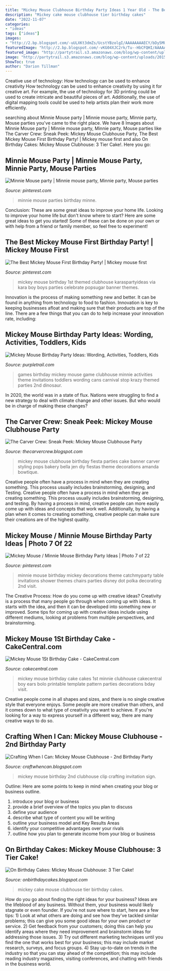 ```yaml
---
title: "Mickey Mouse Clubhouse Birthday Party Ideas 1 Year Old - The Best Mickey Mouse First Birthday Party!"
description: "Mickey cake mouse clubhouse tier birthday cakes"
date: "2022-11-07"
categories:
- "ideas"
tags: ["ideas"]
images:
- "http://2.bp.blogspot.com/-uULXKt3dmZs/UcstYBzolgI/AAAAAAAAECY/bDy5MUiuJ_M/s1600/059.JPG"
featuredImage: "http://2.bp.blogspot.com/-vKG04XJC2rk/Tu--HbCFQHI/AAAAAAAAAYs/JlYuwK9DRAg/s1600/Annelise2ndbday+blurred.jpg"
featured_image: "http://partytrail.s3.amazonaws.com/blog/wp-content/uploads/2015/06/4b5a900530cda9e24d1b17a4a9388c19.jpg"
image: "http://partytrail.s3.amazonaws.com/blog/wp-content/uploads/2015/06/4b5a900530cda9e24d1b17a4a9388c19.jpg"
ShowToc: true
author: "Darion Tillman"
---
```



Creative use of technology: How technology can be used to enhance creativity
How technology can be used to enhance creativity by using it for creative art. For example, the use of technology for 3D printing could be used to create intricate and beautiful pieces of art. Additionally, the use of digital mapping tools could be used to help artists plan their work more efficiently.

	

		
searching about Minnie Mouse party | Minnie mouse party, Minnie party, Mouse parties you've came to the right place. We have 8 Images about Minnie Mouse party | Minnie mouse party, Minnie party, Mouse parties like The Carver Crew: Sneak Peek: Mickey Mouse Clubhouse Party, The Best Mickey Mouse First Birthday Party! | Mickey mouse first and also On Birthday Cakes: Mickey Mouse Clubhouse: 3 Tier Cake!. Here you go:
		
    
## Minnie Mouse Party | Minnie Mouse Party, Minnie Party, Mouse Parties

<img loading=lazy src="https://i.pinimg.com/originals/2a/b0/28/2ab028c99cd24298652ab226df18b65a.jpg" onerror="this.onerror=null;this.src='https://tse1.mm.bing.net/th?id=OIP.9ghO8DDoSNllY31qPsH5OwHaJ4&amp;pid=15.1';" alt="Minnie Mouse party | Minnie mouse party, Minnie party, Mouse parties">

_Source: pinterest.com_

>minnie mouse parties birthday minne. 

	

Conclusion: These are some great ideas to improve your home life.
Looking to improve your home life but don't know where to start? Here are some great ideas to get you started! Some of these can be done on your own or with help from a friend or family member, so feel free to experiment!

    
## The Best Mickey Mouse First Birthday Party! | Mickey Mouse First

<img loading=lazy src="https://i.pinimg.com/originals/d1/02/e3/d102e381fb4668872cecc62ecb48cb15.jpg" onerror="this.onerror=null;this.src='https://tse4.mm.bing.net/th?id=OIP.BH3GQJEjQxFJTTSvtRtdtgHaId&amp;pid=15.1';" alt="The Best Mickey Mouse First Birthday Party! | Mickey mouse first">

_Source: pinterest.com_

>mickey mouse birthday 1st themed clubhouse karaspartyideas via kara boy boys parties celebrate popsugar banner themes. 

	

Innovation is the process of making something new and better. It can be found in anything from technology to food to fashion. Innovation is key to keeping businesses afloat and making sure that their products are top of the line. There are a few things that you can do to help increase your innovation rate, including:

    
## Mickey Mouse Birthday Party Ideas: Wording, Activities, Toddlers, Kids

<img loading=lazy src="http://partytrail.s3.amazonaws.com/blog/wp-content/uploads/2015/06/4b5a900530cda9e24d1b17a4a9388c19.jpg" onerror="this.onerror=null;this.src='https://tse4.mm.bing.net/th?id=OIP.S1qQBTDNqeJNGxekqTiMGQHaJ4&amp;pid=15.1';" alt="Mickey Mouse Birthday Party Ideas: Wording, Activities, Toddlers, Kids">

_Source: purpletrail.com_

>games birthday mickey mouse game clubhouse minnie activities theme invitations toddlers wording cans carnival stop krazy themed parties 2nd dinosaur. 

	

In 2020, the world was in a state of flux. Nations were struggling to find a new strategy to deal with climate change and other issues. But who would be in charge of making these changes?

    
## The Carver Crew: Sneak Peek: Mickey Mouse Clubhouse Party

<img loading=lazy src="http://2.bp.blogspot.com/-uULXKt3dmZs/UcstYBzolgI/AAAAAAAAECY/bDy5MUiuJ_M/s1600/059.JPG" onerror="this.onerror=null;this.src='https://tse4.mm.bing.net/th?id=OIP.jJIEygL6trLGKPYsXAhg4gHaLH&amp;pid=15.1';" alt="The Carver Crew: Sneak Peek: Mickey Mouse Clubhouse Party">

_Source: thecarvercrew.blogspot.com_

>mickey mouse clubhouse birthday fiesta parties cake banner carver styling pops bakery bella jen diy fiestas theme decorations amanda bowtique. 

	

Creative people often have a process in mind when they are creating something. This process usually includes brainstorming, designing, and Testing.
Creative people often have a process in mind when they are creating something. This process usually includes brainstorming, designing, and testing. By having a process in mind, creative people can more easily come up with ideas and concepts that work well. Additionally, by having a plan when it comes to creating something, creative people can make sure their creations are of the highest quality.

    
## Mickey Mouse / Minnie Mouse Birthday Party Ideas | Photo 7 Of 22

<img loading=lazy src="https://i.pinimg.com/originals/76/71/eb/7671eb2c37c9405bc723a73b1e72adeb.jpg" onerror="this.onerror=null;this.src='https://tse4.mm.bing.net/th?id=OIP.WWTwLi0mVNBm7OEKcvtk_wHaJ4&amp;pid=15.1';" alt="Mickey Mouse / Minnie Mouse Birthday Party Ideas | Photo 7 of 22">

_Source: pinterest.com_

>minnie mouse birthday mickey decorations theme catchmyparty table invitations shower themes chairs parties disney dot polka decorating 2nd visit. 

	

The Creative Process: How do you come up with creative ideas?
Creativity is a process that many people go through when coming up with ideas. It starts with the idea, and then it can be developed into something new or improved. Some tips for coming up with creative ideas include using different mediums, looking at problems from multiple perspectives, and brainstorming.

    
## Mickey Mouse 1St Birthday Cake - CakeCentral.com

<img loading=lazy src="https://cdn001.cakecentral.com/gallery/2015/03/900_816476hj8G_mickey-mouse-1st-birthday-cake.jpg" onerror="this.onerror=null;this.src='https://tse1.mm.bing.net/th?id=OIP.2F8IFzsPM5THDjZStkRHpQHaJ4&amp;pid=15.1';" alt="Mickey Mouse 1St Birthday Cake - CakeCentral.com">

_Source: cakecentral.com_

>mickey mouse birthday cake cakes 1st minnie clubhouse cakecentral boy ears bolo printable template pattern parties decorations bday visit. 

	

Creative people come in all shapes and sizes, and there is no single creative style that everyone enjoys. Some people are more creative than others, and it comes down to what type of creativity you want to achieve. If you're looking for a way to express yourself in a different way, there are many creative ways to do so.

    
## Crafting When I Can: Mickey Mouse Clubhouse - 2nd Birthday Party

<img loading=lazy src="http://2.bp.blogspot.com/-vKG04XJC2rk/Tu--HbCFQHI/AAAAAAAAAYs/JlYuwK9DRAg/s1600/Annelise2ndbday+blurred.jpg" onerror="this.onerror=null;this.src='https://tse3.mm.bing.net/th?id=OIP.JHPybnj4AOY3xiwEWbSW3wHaFS&amp;pid=15.1';" alt="Crafting When I Can: Mickey Mouse Clubhouse - 2nd Birthday Party">

_Source: craftwhencan.blogspot.com_

>mickey mouse birthday 2nd clubhouse clip crafting invitation sign. 

	

Outline: Here are some points to keep in mind when creating your blog or business outline.
1. introduce your blog or business 
2. provide a brief overview of the topics you plan to discuss 
3. define your audience 
4. describe what type of content you will be writing 
5. outline your business model and Key Results Areas 
6. identify your competitive advantages over your rivals 
7. outline how you plan to generate income from your blog or business  
    
## On Birthday Cakes: Mickey Mouse Clubhouse: 3 Tier Cake!

<img loading=lazy src="http://2.bp.blogspot.com/-xC9mSgIQFIo/UEjCNpjAwwI/AAAAAAAADQE/J-fXV7sW03s/s1600/Mickey+3+tier+2+protected.JPG" onerror="this.onerror=null;this.src='https://tse1.mm.bing.net/th?id=OIP.ie7SJvobMwy-Z691D3lA2wHaMU&amp;pid=15.1';" alt="On Birthday Cakes: Mickey Mouse Clubhouse: 3 Tier Cake!">

_Source: onbirthdaycakes.blogspot.com_

>mickey cake mouse clubhouse tier birthday cakes. 

	

How do you go about finding the right ideas for your business?
Ideas are the lifeblood of any business. Without them, your business would likely stagnate or even founder. If you're not sure where to start, here are a few tips: 1) Look at what others are doing and see how they've tackled similar problems; this can give you some good ideas for your own product or service. 2) Get feedback from your customers; doing this can help you identify areas where they need improvement and brainstorm ideas for addressing those issues. 3) Try out different marketing techniques until you find the one that works best for your business; this may include market research, surveys, and focus groups. 4) Stay up-to-date on trends in the industry so that you can stay ahead of the competition; this may include reading industry magazines, visiting conferences, and chatting with friends in the business world.

